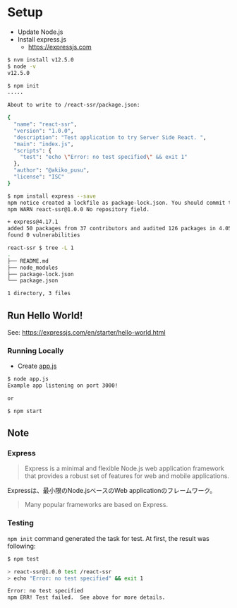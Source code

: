 # Setup

- Update Node.js
- Install express.js
  - <https://expressjs.com>

```bash
$ nvm install v12.5.0
$ node -v
v12.5.0

$ npm init
.....

About to write to /react-ssr/package.json:

{
  "name": "react-ssr",
  "version": "1.0.0",
  "description": "Test application to try Server Side React. ",
  "main": "index.js",
  "scripts": {
    "test": "echo \"Error: no test specified\" && exit 1"
  },
  "author": "@akiko_pusu",
  "license": "ISC"
}

$ npm install express --save
npm notice created a lockfile as package-lock.json. You should commit this file.
npm WARN react-ssr@1.0.0 No repository field.

+ express@4.17.1
added 50 packages from 37 contributors and audited 126 packages in 4.055s
found 0 vulnerabilities

react-ssr $ tree -L 1
.
├── README.md
├── node_modules
├── package-lock.json
└── package.json

1 directory, 3 files
```

## Run Hello World!

See: <https://expressjs.com/en/starter/hello-world.html>

### Running Locally

- Create [app.js](./app.js)

```bash
$ node app.js
Example app listening on port 3000!

or

$ npm start

```

## Note

### Express

> Express is a minimal and flexible Node.js web application framework that provides a robust set of features for web and mobile applications.

Expressは、最小限のNode.jsベースのWeb applicationのフレームワーク。

> Many popular frameworks are based on Express.

### Testing

``npm init`` command generated the task for test. At first, the result was following:

```bash
$ npm test

> react-ssr@1.0.0 test /react-ssr
> echo "Error: no test specified" && exit 1

Error: no test specified
npm ERR! Test failed.  See above for more details.
```
